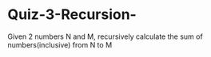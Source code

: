 # Quiz-3-Recursion-
Given 2 numbers N and M, recursively calculate the sum of numbers(inclusive) from N to M
